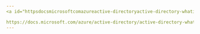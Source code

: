 ```yaml
---
<a id="httpsdocsmicrosoftcomazureactive-directoryactive-directory-whatis" class="xliff"></a>

https://docs.microsoft.com/azure/active-directory/active-directory-whatis
---
```


